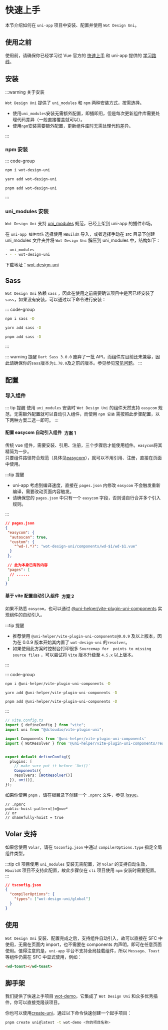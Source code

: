 # 快速上手

本节介绍如何在 `uni-app` 项目中安装、配置并使用 `Wot Design Uni`。

## 使用之前

使用前，请确保你已经学习过 Vue 官方的 [快速上手](https://cn.vuejs.org/guide/quick-start.html) 和 uni-app 提供的 [学习路线](https://uniapp.dcloud.net.cn/resource.html)。

## 安装

:::warning 关于安装

`Wot Design Uni` 提供了 `uni_modules` 和 `npm` 两种安装方式，按需选择。

- 使用`uni_modules`安装无需额外配置，即插即用，但是每次更新组件库需要处理代码差异（一般直接覆盖就可以）。
- 使用`npm`安装需要额外配置，更新组件库时无需处理代码差异。

:::

### npm 安装

::: code-group

```bash [npm]
npm i wot-design-uni
```

```bash [yarn]
yarn add wot-design-uni
```

```bash [pnpm]
pnpm add wot-design-uni
```

:::

### uni_modules 安装

`Wot Design Uni` 支持 [uni_modules](https://uniapp.dcloud.net.cn/plugin/uni_modules.html#uni-modules) 规范，已经上架到 uni-app 的插件市场。

在 `uni-app 插件市场` 选择使用 `HBuildX` 导入，或者选择手动在 src 目录下创建 uni_modules 文件夹并将 `Wot Design Uni` 解压到 uni_modules 中，结构如下：

```bash
- uni_modules
- - - wot-design-uni 
```

下载地址：<a href="https://ext.dcloud.net.cn/plugin?id=13889"><span>wot-design-uni</span></a>

## Sass

`Wot Design Uni` 依赖 `sass` ，因此在使用之前需要确认项目中是否已经安装了 `sass`，如果没有安装，可以通过以下命令进行安装：

::: code-group

```bash [npm]
npm i sass -D
```

```bash [yarn]
yarn add sass -D
```

```bash [pnpm]
pnpm add sass -D
```

:::

::: warning 提醒
`Dart Sass 3.0.0` 废弃了一批 API，而组件库目前还未兼容，因此请确保你的`sass`版本为`1.78.0`及之前的版本。参见参见[常见问题](/guide/common-problems.html#sass抛出大量错误和警告)。
:::

## 配置

### 导入组件

::: tip 提醒
使用 `uni_modules` 安装时 `Wot Design Uni` 的组件天然支持 `easycom` 规范，无需额外配置就可以自动引入组件，而使用 `npm 安装` 需按照此步骤配置，以下两种方案二选一即可。
:::

#### 配置 easycom 自动引入组件<el-tag type="primary" style="vertical-align: middle;margin-left:8px;" effect="dark" >方案 1</el-tag>

传统 vue 组件，需要安装、引用、注册，三个步骤后才能使用组件。`easycom`将其精简为一步。  
只要组件路径符合规范（具体见[easycom](https://uniapp.dcloud.net.cn/collocation/pages.html#easycom)），就可以不用引用、注册，直接在页面中使用。

:::tip 提醒

- uni-app 考虑到编译速度，直接在 `pages.json` 内修改 `easycom` 不会触发重新编译，需要改动页面内容触发。
- 请确保您的 `pages.json` 中只有一个 `easycom` 字段，否则请自行合并多个引入规则。

:::

```JSON
// pages.json
{
 "easycom": {
  "autoscan": true,
  "custom": {
    "^wd-(.*)": "wot-design-uni/components/wd-$1/wd-$1.vue"
  }
 },
 
 // 此为本身已有的内容
 "pages": [
  // ......
 ]
}
```

#### 基于 vite 配置自动引入组件<el-tag type="primary" style="vertical-align: middle;margin-left:8px;" effect="dark" >方案 2</el-tag>

如果不熟悉 `easycom`，也可以通过 [@uni-helper/vite-plugin-uni-components](https://github.com/uni-helper/vite-plugin-uni-components) 实现组件的自动引入。

:::tip 提醒

- 推荐使用 `@uni-helper/vite-plugin-uni-components@0.0.9` 及以上版本，因为在 0.0.9 版本开始其内置了 `wot-design-uni` 的`resolver`。
- 如果使用此方案时控制台打印很多 `Sourcemap for  points to missing source files​` ，可以尝试将 `Vite` 版本升级至 `4.5.x` 以上版本。

:::

::: code-group

```bash [npm]
npm i @uni-helper/vite-plugin-uni-components -D
```

```bash [yarn]
yarn add @uni-helper/vite-plugin-uni-components -D
```

```bash [pnpm]
pnpm add @uni-helper/vite-plugin-uni-components -D
```

:::

```ts
// vite.config.ts
import { defineConfig } from "vite";
import uni from "@dcloudio/vite-plugin-uni";

import Components from '@uni-helper/vite-plugin-uni-components'
import { WotResolver } from '@uni-helper/vite-plugin-uni-components/resolvers'


export default defineConfig({
  plugins: [
    // make sure put it before `Uni()`
    Components({
    resolvers: [WotResolver()]
  }), uni()],
});
```

如果你使用 `pnpm` ，请在根目录下创建一个 `.npmrc` 文件，参见 [Issue](https://github.com/antfu/unplugin-vue-components/issues/389)。

```text
// .npmrc
public-hoist-pattern[]=@vue*
// or
// shamefully-hoist = true
```

## Volar 支持

如果您使用 `Volar`，请在 `tsconfig.json` 中通过 `compilerOptions.type` 指定全局组件类型。

:::tip
cli 项目使用 `uni_modules` 安装无需配置，对 `Volar` 的支持自动生效，`HbuildX` 项目不支持此配置，故此步骤仅在 `cli` 项目使用 `npm` 安装时需要配置。
:::

```json
// tsconfig.json
{
  "compilerOptions": {
    "types": ["wot-design-uni/global"]
  }
}
```

## 使用

`Wot Design Uni` 安装、配置完成之后，支持组件自动引入，故可以直接在 SFC 中使用，无需在页面内 import，也不需要在 components 内声明，即可在任意页面使用。值得注意的是，`uni-app` 平台不支持全局挂载组件，所以 `Message`、`Toast` 等组件仍需在 SFC 中显式使用，例如：

``` html
<wd-toast></wd-toast>
```

## 脚手架

我们提供了快速上手项目 [wot-demo](https://github.com/Moonofweisheng/wot-demo)，它集成了 `Wot Design Uni` 和众多优秀插件，你可以直接克隆该项目。

你也可以使用[create-uni](https://github.com/uni-helper/create-uni)，通过以下命令快速创建一个起手项目：  

```bash
pnpm create uni@latest -t wot-demo <你的项目名称>
```
